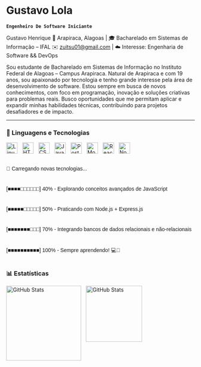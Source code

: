 # Gustavo Lola

**`Engenheiro De Software Iniciante`**

Gustavo Henrique
📍 Arapiraca, Alagoas | 🎓 Bacharelado em Sistemas de Informação – IFAL
✉️ zuitsu01@gmail.com | ☁️ Interesse: Engenharia de Software && DevOps

Sou estudante de Bacharelado em Sistemas de Informação no Instituto Federal de Alagoas – Campus Arapiraca. Natural de Arapiraca e com 19 anos, sou apaixonado por tecnologia e tenho grande interesse pela área de desenvolvimento de software. Estou sempre em busca de novos conhecimentos, com foco em programação, inovação e soluções criativas para problemas reais. Busco oportunidades que me permitam aplicar e expandir minhas habilidades técnicas, contribuindo para projetos desafiadores e de impacto.


---

### 🤖 Linguagens e Tecnologias
<img 
    align="left" 
    alt="Linux" 
    title="Linux"
    width="30px" 
    style="padding-right: 10px;" 
    src="https://cdn.jsdelivr.net/gh/devicons/devicon@latest/icons/linux/linux-original.svg" 
/>
<img 
    align="left" 
    alt="HTML"
    title="HTML" 
    width="30px" 
    style="padding-right: 10px;" 
    src="https://cdn.jsdelivr.net/gh/devicons/devicon@latest/icons/html5/html5-original.svg" 
/>
<img 
    align="left" 
    alt="CSS" 
    title="CSS"
    width="30px" 
    style="padding-right: 10px;" 
    src="https://cdn.jsdelivr.net/gh/devicons/devicon@latest/icons/css3/css3-original.svg" 
/>
<img 
    align="left" 
    alt="JavaScript" 
    title="JavaScript"
    width="30px" 
    style="padding-right: 10px;" 
    src="https://cdn.jsdelivr.net/gh/devicons/devicon@latest/icons/javascript/javascript-original.svg" 
/>
<img 
    align="left" 
    alt="PostgreSQL" 
    title="PostgreSQL"
    width="30px" 
    style="padding-right: 10px;" 
    src="https://cdn.jsdelivr.net/gh/devicons/devicon@latest/icons/postgresql/postgresql-original.svg" 
/>
<img 
    align="left" 
    alt="MongoDB" 
    title="MongoDB"
    width="30px" 
    style="padding-right: 10px;" 
    src="https://cdn.jsdelivr.net/gh/devicons/devicon@latest/icons/mongodb/mongodb-original.svg" 
/>
<img 
    align="left" 
    alt="React" 
    title="React"
    width="30px" 
    style="padding-right: 10px;" 
    src="https://cdn.jsdelivr.net/gh/devicons/devicon@latest/icons/react/react-original.svg" 
/>
<img 
    align="left" 
    alt="Node.js" 
    title="Node.js"
    width="30px" 
    style="padding-right: 10px;" 
    src="https://cdn.jsdelivr.net/gh/devicons/devicon@latest/icons/nodejs/nodejs-original.svg" 
/>




<br></br>


<div style="display: flex; flex-direction: column; gap: 10px; font-family: sans-serif;">
  <p>🔄 Carregando novas tecnologias...</p>
  <p>[■■■■□□□□□□] 40% - Explorando conceitos avançados de JavaScript</p>
  <p>[■■■■■□□□□□] 50% - Praticando com Node.js + Express.js</p>
  <p>[■■■■■■■□□□] 70% - Integrando bancos de dados relacionais e não-relacionais</p>
  <p>[■■■■■■■■■■] 100% - Sempre aprendendo! 💻🚀</p>
</div>


### 📊 Estatísticas

<p>
  <img 
    align="left" 
    alt="GitHub Stats" 
    height="200" 
    style="padding-right: 10px;" 
    src="https://github-readme-stats.vercel.app/api?username=gustavo-lola&show_icons=true&theme=dracula&include_all_commits=true&locale=pt-br&hide=stars" 
  />

<img 
      align="left" 
      alt="GitHub Stats" 
      height="150" 
      src="https://github-readme-stats.vercel.app/api/top-langs/?username=gustavo-lola&theme=dracula&layout=compact&custom_title=Tecnologias&langs_count=9" 
  />

</p>
